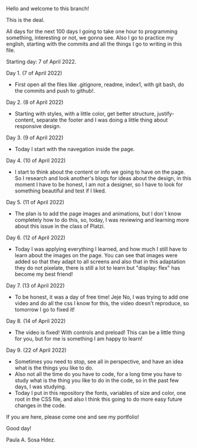 Hello and welcome to this branch!

This is the deal.

All days for the next 100 days I going to take one hour to programming something, interesting or not, we gonna see.
Also I go to practice my english, starting with the commits and all the things I go to writing in this file.

Starting day: 7 of April 2022.

Day 1. (7 of April 2022)
- First open all the files like .gitignore, readme, index1, with git bash, do the commits and push to github!.

Day 2. (8 of April 2022)
- Starting with styles, with a little color, get better structure, justify-content, separate the footer and I was doing a little thing about responsive design.

Day 3. (9 of April 2022)
- Today I start with the navegation inside the page.

Day 4. (10 of April 2022)
- I start to think about the content or info we going to have on the page. So I research and look another's blogs for ideas about the design, in this moment I have to be honest, I am not a designer, so I have to look for something beautiful and test if I liked.

Day 5. (11 of April 2022)
- The plan is to add the page images and animations, but I don´t know completely how to do this, so, today, I was reviewing and learning more about this issue in the class of Platzi.

Day 6. (12 of April 2022)
- Today I was applying everything I learned, and how much I still have to learn about the images on the page. You can see that images were added so that they adapt to all screens and also that in this adaptation they do not pixelate, there is still a lot to learn but "display: flex" has become my best friend!

Day 7. (13 of April 2022)
- To be honest, it was a day of free time!
    Jeje No, I was trying to add one video and do all the css I know for this, the video doesn't reproduce, so tomorrow I go to fixed it!

Day 8. (14 of April 2022)
- The video is fixed! With controls and preload! This can be a little thing for you, but for me is something I am happy to learn!

Day 9. (22 of April 2022)
- Sometimes you need to stop, see all in perspective, and have an idea what is the things you like to do. 
- Also not all the time do you have to code, for a long time you have to study what is the thing you like to do in the code, so in the past few days, I was studying.
- Today I put in this repository the fonts, variables of size and color, one root in the CSS file, and also I think this going to do more easy future changes in the code.

If you are here, please come one and see my portfolio!

Good day!

Paula A. Sosa Hdez.

